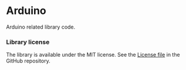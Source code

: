 # Arduino

Arduino related library code.

### Library license

The library is available under the MIT license. See the [License file][1] in the GitHub repository.

  [1]: https://github.com/putridparrot/Arduino/blob/master/LICENSE
